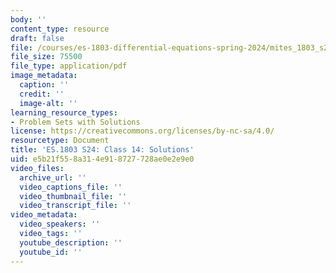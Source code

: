 ```yaml
---
body: ''
content_type: resource
draft: false
file: /courses/es-1803-differential-equations-spring-2024/mites_1803_s24_day14-problems-qa.pdf
file_size: 75500
file_type: application/pdf
image_metadata:
  caption: ''
  credit: ''
  image-alt: ''
learning_resource_types:
- Problem Sets with Solutions
license: https://creativecommons.org/licenses/by-nc-sa/4.0/
resourcetype: Document
title: 'ES.1803 S24: Class 14: Solutions'
uid: e5b21f55-8a31-4e91-8727-728ae0e2e9e0
video_files:
  archive_url: ''
  video_captions_file: ''
  video_thumbnail_file: ''
  video_transcript_file: ''
video_metadata:
  video_speakers: ''
  video_tags: ''
  youtube_description: ''
  youtube_id: ''
---
```

